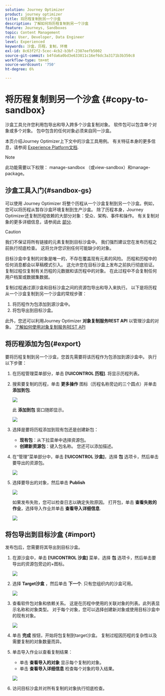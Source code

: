 ```yaml
---
solution: Journey Optimizer
product: journey optimizer
title: 将历程复制到另一个沙盒
description: 了解如何将历程复制到另一个沙盒
feature: Journeys, Sandboxes
topic: Content Management
role: User, Developer, Data Engineer
level: Experienced
keywords: 沙盒，历程，复制，环境
exl-id: 8c63f2f2-5cec-4cb2-b3bf-2387eefb5002
source-git-commit: b4fda6a0bd3e633811c16ef6dc3a3171b3b350c8
workflow-type: tm+mt
source-wordcount: '750'
ht-degree: 6%

---
```


# 将历程复制到另一个沙盒 {#copy-to-sandbox}

<!--
>[!CONTEXTUALHELP]
>id="ajo_journey_copy_main"
>title="Copy a journey to another sandbox"
>abstract="Journey Optimizer allows you to copy an entire journey from one sandbox to another. For example, you can copy a journey from the Stage sandbox environment to your Production sandbox. In addition to the Journey itself, Journey Optimizer also copies most of the objects the journey depends on."

>[!CONTEXTUALHELP]
>id="ajo_journey_copy_sandbox_details"
>title="Sandbox details"
>abstract="Select the destination sandbox you want to copy the journey to. Only sandboxes within your organization are available."

>[!CONTEXTUALHELP]
>id="ajo_journey_copy_object_details"
>title="Object details"
>abstract="This is the journey you are going to copy."

>[!CONTEXTUALHELP]
>id="ajo_journey_copy_dependent_objects"
>title="Dependent objects"
>abstract="This is the list of associated objects used in the journey. This list displays the name, the object type, as well as the internal Journey Optimizer ID."
-->

沙盒工具允许您利用包导出和导入跨多个沙盒复制对象。 软件包可以包含单个对象或多个对象。 包中包含的任何对象必须来自同一沙盒。

本页介绍Journey Optimizer上下文中的沙盒工具用例。 有关特征本身的更多信息，请参阅 [Experience Platform文档](https://experienceleague.adobe.com/docs/experience-platform/sandbox/ui/sandbox-tooling.html).

>[!NOTE]
>
>此功能需要以下权限： manage-sandbox （或view-sandbox）和manage-package。

## 沙盒工具入门{#sandbox-gs}

可以使用 Journey Optimizer 将整个历程从一个沙盒复制到另一个沙盒。例如，您可以将历程从暂存沙盒环境复制到生产沙盒。 除了历程本身，Journey Optimizer还复制历程依赖的大部分对象：受众、架构、事件和操作。 有关复制对象的更多详细信息，请参阅此 [部分](https://experienceleague.adobe.com/docs/experience-platform/sandbox/ui/sandbox-tooling.html#abobe-journey-optimizer-objects).

>[!CAUTION]
>
>我们不保证将所有链接的元素复制到目标沙盒中。 我们强烈建议您在发布历程之前执行彻底检查。 这将允许您识别任何可能缺少的对象。

目标沙盒中复制的对象是唯一的，不存在覆盖现有元素的风险。 历程和历程中的任何消息都会以草稿模式引入。 这允许您在目标沙盒上发布之前执行彻底验证。 复制过程仅复制有关历程的元数据和该历程中的对象。 在此过程中不会复制任何用户档案或数据集数据。

复制过程通过源沙盒和目标沙盒之间的资源包导出和导入来执行。 以下是将历程从一个沙盒复制到另一个沙盒的常规步骤：

1. 将历程作为包添加到源沙盒中。
1. 将包导出到目标沙盒。

此外，您还可以利用Journey Optimizer **对象复制服务REST API** 以管理沙盒的对象。 [了解如何使用对象复制服务REST API](https://developer.adobe.com/journey-optimizer-apis/references/sandbox/)

## 将历程添加为包{#export}

要将历程复制到另一个沙盒，您首先需要将该历程作为包添加到源沙盒中。 执行以下步骤：

1. 在历程管理菜单部分，单击 **[!UICONTROL 历程]**. 将显示历程列表。

1. 搜索要复制的历程，单击 **更多操作** 图标（历程名称旁边的三个圆点）并单击 **添加到包**.

   ![](assets/journey-sandbox1.png)

   此 **添加到包** 窗口随即显示。

   ![](assets/journey-sandbox2.png)

1. 选择是要将历程添加到现有包还是创建新包：

   * **现有包**：从下拉菜单中选择资源包。
   * **创建新资源包**：键入包名称。 您还可以添加描述。

1. 在“管理”菜单部分中，单击 **[!UICONTROL 沙盒]**，选择 **包** 选项卡，然后单击要导出的资源包。

   ![](assets/journey-sandbox3.png)

1. 选择要导出的对象，然后单击 **Publish**

   ![](assets/journey-sandbox4.png)

   如果发布失败，您可以检查日志以确定失败原因。 打开包，单击 **查看失败的作业**，选择导入作业并单击 **查看导入详细信息**.

   ![](assets/journey-sandbox9.png)

## 将包导出到目标沙盒 {#import}

发布包后，您需要将其导出到目标沙盒。

1. 在源沙盒中，单击 **[!UICONTROL 沙盒]** 菜单，选择 **包** 选项卡，然后单击要导出的资源包旁边的+图标。

   ![](assets/journey-sandbox5.png)

1. 选择 **Target沙盒** ，然后单击 **下一个**. 只有您组织内的沙盒可用。

   ![](assets/journey-sandbox6.png)

1. 查看软件包对象和依赖关系。 这是在历程中使用的关联对象的列表。此列表显示名称和对象类型。 对于每个对象，您可以选择创建新对象或使用目标沙盒中的现有对象。

   ![](assets/journey-sandbox7.png)

1. 单击 **完成** 按钮，开始将包复制到target沙盒。 复制过程因历程的复杂性以及需要复制的对象数量而异。

1. 单击导入作业以查看复制结果：

   * 单击 **查看导入的对象** 显示每个复制的对象。
   * 单击 **查看导入详细信息** 检查每个对象的导入结果。

   ![](assets/journey-sandbox8.png)

1. 访问目标沙盒并对所有复制的对象执行彻底检查。
